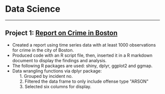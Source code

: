 # Data Science
***
## Project 1: **[Report on Crime in Boston](https://richdait.github.io/Extra-Credit---Crime-in-Boston/)**
* Created a report using time series data with at least 1000 observations for crime in the city of Boston.
* Produced code with an R script file, then, inserted it in a R markdown document to display the findings and analysis.
* The following R packages are used: shiny, dplyr, ggplot2 and ggmap.
* Data wrangling functions via dplyr package:
  <ul> 1. Grouped by incident no. </ul>
  <ul> 2. Filtered the data frame to only include offense type "ARSON" </ul>
  <ul> 3. Selected six columns for display. </ul>
